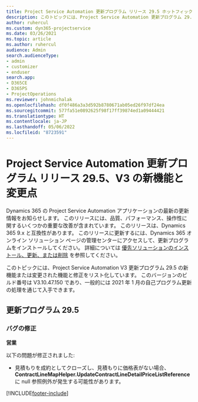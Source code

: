```yaml
---
title: Project Service Automation 更新プログラム リリース 29.5 ホットフィックス、V3 の新機能と変更点
description: このトピックには、Project Service Automation 更新プログラム 29.5 ホットフィックス、V3 で利用可能な機能と修正をリスト化しています。
author: ruhercul
ms.custom: dyn365-projectservice
ms.date: 03/26/2021
ms.topic: article
ms.author: ruhercul
audience: Admin
search.audienceType:
- admin
- customizer
- enduser
search.app:
- D365CE
- D365PS
- ProjectOperations
ms.reviewer: johnmichalak
ms.openlocfilehash: df0f486a3a3d592b8780671ab05ed26f97df24ea
ms.sourcegitcommit: 577fa51e0892625f98f17ff39874ed1a09444421
ms.translationtype: HT
ms.contentlocale: ja-JP
ms.lasthandoff: 05/06/2022
ms.locfileid: "8723591"
---
```

# <a name="whats-new-or-changed-in-project-service-automation-update-release-295-v3"></a>Project Service Automation 更新プログラム リリース 29.5、V3 の新機能と変更点

Dynamics 365 の Project Service Automation アプリケーションの最新の更新情報をお知らせします。 このリリースには、品質、パフォーマンス、操作性に関するいくつかの重要な改善が含まれています。 このリリースは、Dynamics 365 9.x と互換性があります。 このリリースに更新するには、Dynamics 365 オンライン ソリューション ページの管理センターにアクセスして、更新プログラムをインストールしてください。 詳細については [優先ソリューションのインストール、更新、または削除](/power-platform/admin/install-remove-preferred-solution) を参照してください。

このトピックには、Project Service Automation V3 更新プログラム 29.5 の新機能または変更された機能と修正をリスト化しています。 このバージョンのビルド番号は V3.10.47.150 であり、一般的には 2021 年 1 月の自己プログラム更新の処理を通じて入手できます。

## <a name="update-release-295"></a>更新プログラム 29.5

### <a name="bug-fixes"></a>バグの修正


**営業**

以下の問題が修正されました:

- 見積もりを成約としてクローズし、見積もりに価格表がない場合、**ContractLineMapHelper.UpdateContractLineDetailPriceListReference** に null 参照例外が発生する可能性があります。


[!INCLUDE[footer-include](../includes/footer-banner.md)]
